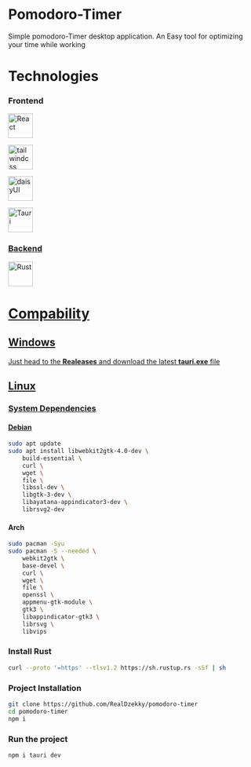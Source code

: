 # Pomodoro-Timer

Simple pomodoro-Timer desktop application. An Easy tool for optimizing your time while working


# Technologies 

### Frontend

<p><a href='https://react.dev/'><img src="https://www.svgrepo.com/show/354259/react.svg" alt='React' width='50'</a></p>
<p><a href='https://tailwindcss.com/'><img src="https://www.svgrepo.com/show/374118/tailwind.svg" alt='tailwindcss' width='50'</a></p>
<p><a href='https://daisyui.com/'><img src="https://raw.githubusercontent.com/saadeghi/daisyui/master/src/docs/static/images/daisyui-logo/favicon-192.png" alt='daisyUI' width='50'</a></p>
<p><a href='https://tauri.app/'><img src="https://icon.icepanel.io/Technology/svg/Tauri.svg" alt='Tauri' width='50'</a></p>

### Backend

<p><a href='https://www.rust-lang.org/'><img src="https://static-00.iconduck.com/assets.00/rust-icon-1024x1023-rhu0ldt3.png" alt='Rust' width='50'</a></p>

# Compability 

## Windows 
Just head to the **Realeases** and download the latest **tauri.exe** file

## Linux 

### System Dependencies

#### Debian

```bash
sudo apt update
sudo apt install libwebkit2gtk-4.0-dev \
    build-essential \
    curl \
    wget \
    file \
    libssl-dev \
    libgtk-3-dev \
    libayatana-appindicator3-dev \
    librsvg2-dev
```

#### Arch

```bash
sudo pacman -Syu
sudo pacman -S --needed \
    webkit2gtk \
    base-devel \
    curl \
    wget \
    file \
    openssl \
    appmenu-gtk-module \
    gtk3 \
    libappindicator-gtk3 \
    librsvg \
    libvips
```


### Install Rust

```bash
curl --proto '=https' --tlsv1.2 https://sh.rustup.rs -sSf | sh
```

### Project Installation

```bash
git clone https://github.com/RealDzekky/pomodoro-timer
cd pomodoro-timer
npm i
```

### Run the project

```bash
npm i tauri dev
```